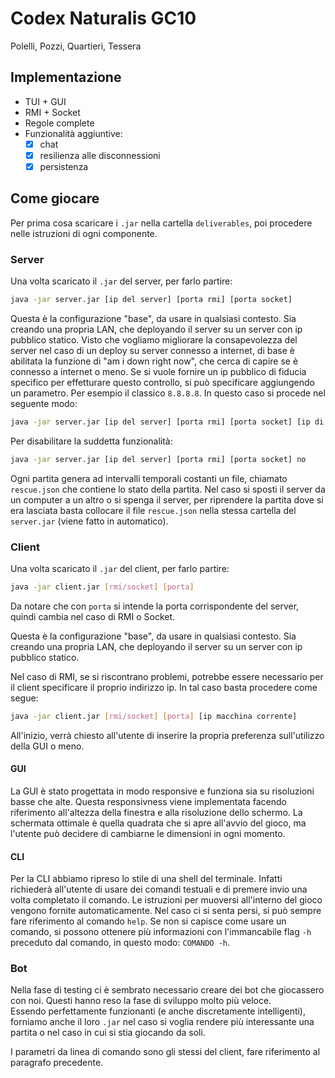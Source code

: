 # Codex Naturalis GC10

Polelli, Pozzi, Quartieri, Tessera

## Implementazione

- TUI + GUI
- RMI + Socket
- Regole complete
- Funzionalità aggiuntive:
    - [x] chat 
    - [x] resilienza alle disconnessioni
    - [x] persistenza

## Come giocare

Per prima cosa scaricare i `.jar` nella cartella `deliverables`, poi procedere nelle istruzioni di ogni componente.

### Server

Una volta scaricato il `.jar` del server, per farlo partire:

```bash
java -jar server.jar [ip del server] [porta rmi] [porta socket]
```

Questa è la configurazione "base", da usare in qualsiasi contesto. Sia creando una propria LAN, che deployando il server su un server con ip pubblico statico. 
Visto che vogliamo migliorare la consapevolezza del server nel caso di un deploy su server connesso a internet, di base è abilitata la funzione di "am i down right now", che cerca di capire se è connesso a internet o meno. Se si vuole fornire un ip pubblico di fiducia specifico per effetturare questo controllo, si può specificare aggiungendo un parametro. Per esempio il classico `8.8.8.8`. In questo caso si procede nel seguente modo:

```bash
java -jar server.jar [ip del server] [porta rmi] [porta socket] [ip di fiducia]
```

Per disabilitare la suddetta funzionalità:

```bash
java -jar server.jar [ip del server] [porta rmi] [porta socket] no
```

Ogni partita genera ad intervalli temporali costanti un file, chiamato `rescue.json` che contiene lo stato della partita. Nel caso si sposti il server da un computer a un altro o si spenga il server, per riprendere la partita dove si era lasciata basta collocare il file `rescue.json` nella stessa cartella del `server.jar` (viene fatto in automatico). 

### Client

Una volta scaricato il `.jar` del client, per farlo partire:

```bash
java -jar client.jar [rmi/socket] [porta]
```

Da notare che con `porta` si intende la porta corrispondente del server, quindi cambia nel caso di RMI o Socket.

Questa è la configurazione "base", da usare in qualsiasi contesto. Sia creando una propria LAN, che deployando il server su un server con ip pubblico statico. 

Nel caso di RMI, se si riscontrano problemi, potrebbe essere necessario per il client specificare il proprio indirizzo ip. In tal caso basta procedere come segue:

```bash
java -jar client.jar [rmi/socket] [porta] [ip macchina corrente]
```

All'inizio, verrà chiesto all'utente di inserire la propria preferenza sull'utilizzo della GUI o meno.

#### GUI

La GUI è stato progettata in modo responsive e funziona sia su risoluzioni basse che alte. Questa responsivness viene implementata facendo riferimento all'altezza della finestra e alla risoluzione dello schermo. La schermata ottimale è quella quadrata che si apre all'avvio del gioco, ma l'utente può decidere di cambiarne le dimensioni in ogni momento.  

#### CLI

Per la CLI abbiamo ripreso lo stile di una shell del terminale. Infatti richiederà all'utente di usare dei comandi testuali e di premere invio una volta completato il comando. Le istruzioni per muoversi all'interno del gioco vengono fornite automaticamente. Nel caso ci si senta persi, si può sempre fare riferimento al comando `help`. Se non si capisce come usare un comando, si possono ottenere più informazioni con l'immancabile flag `-h` preceduto dal comando, in questo modo: `COMANDO -h`.

### Bot

Nella fase di testing ci è sembrato necessario creare dei bot che giocassero con noi. Questi hanno reso la fase di sviluppo molto più veloce.  
Essendo perfettamente funzionanti (e anche discretamente intelligenti), forniamo anche il loro `.jar` nel caso si voglia rendere più interessante una partita o nel caso in cui si stia giocando da soli. 

I parametri da linea di comando sono gli stessi del client, fare riferimento al paragrafo precedente.
